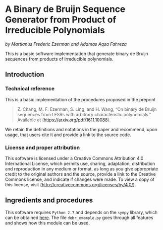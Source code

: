 # A Binary de Bruijn Sequence Generator from Product of Irreducible Polynomials
*by Martianus Frederic Ezerman and Adamas Aqsa Fahreza*

This is a basic software implementation that generate binary de Bruijn sequences from products of irreducible polynomials.

## Introduction

### Technical reference
This is a basic implementation of the procedures proposed in the preprint

> Z. Chang, M. F. Ezerman, S. Ling, and H. Wang, “On binary de Bruijn sequences from LFSRs with arbitrary characteristic polynomials.” Available at (https://arxiv.org/pdf/1611.10088).

We retain the definitions and notations in the paper and recommend, upon usage, that users cite it and provide a link to the
source code.

### License and proper attribution
This software is licensed under a Creative Commons Attribution 4.0 International License, which permits use, sharing, adaptation, distribution and reproduction in any medium or format, as long as you give appropriate credit to the original authors and the source, provide a link to the Creative Commons license, and indicate if changes were made. To view a copy of this license, visit (http://creativecommons.org/licenses/by/4.0/).

## Ingredients and procedures
This software requires `Python 2.7` and depends on the `sympy` library, which can be obtained [here](http://www.sympy.org/en/download.html).
The file `debr_example.py` goes through all features and shows how this module can be used.
